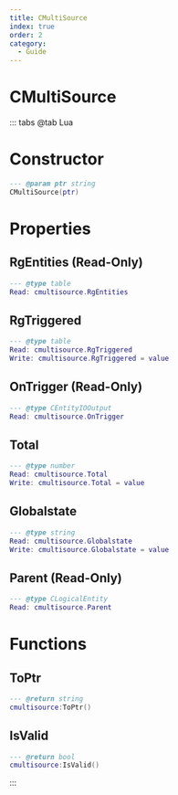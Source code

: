 ```yaml
---
title: CMultiSource
index: true
order: 2
category:
  - Guide
---
```


# CMultiSource

::: tabs
@tab Lua
# Constructor
```lua
--- @param ptr string
CMultiSource(ptr)
```
# Properties
## RgEntities (Read-Only)
```lua
--- @type table
Read: cmultisource.RgEntities
```
## RgTriggered 
```lua
--- @type table
Read: cmultisource.RgTriggered
Write: cmultisource.RgTriggered = value
```
## OnTrigger (Read-Only)
```lua
--- @type CEntityIOOutput
Read: cmultisource.OnTrigger
```
## Total 
```lua
--- @type number
Read: cmultisource.Total
Write: cmultisource.Total = value
```
## Globalstate 
```lua
--- @type string
Read: cmultisource.Globalstate
Write: cmultisource.Globalstate = value
```
## Parent (Read-Only)
```lua
--- @type CLogicalEntity
Read: cmultisource.Parent
```
# Functions
## ToPtr
```lua
--- @return string
cmultisource:ToPtr()
```
## IsValid
```lua
--- @return bool
cmultisource:IsValid()
```

:::